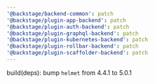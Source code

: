 ```yaml
---
'@backstage/backend-common': patch
'@backstage/plugin-app-backend': patch
'@backstage/plugin-auth-backend': patch
'@backstage/plugin-graphql-backend': patch
'@backstage/plugin-kubernetes-backend': patch
'@backstage/plugin-rollbar-backend': patch
'@backstage/plugin-scaffolder-backend': patch
---
```


build(deps): bump `helmet` from 4.4.1 to 5.0.1
